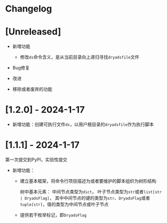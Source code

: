 # Changelog

# [Unreleased]

- 新增功能
    - 修改`ds`命令含义，是从当前目录向上递归寻找`dryadsfile`文件

- Bug修复

- 改进

- 移除或者废弃的功能

# [1.2.0] - 2024-1-17

- 新增功能：创建可执行文件`ds`，以用户根目录的`dryadsfile`作为执行脚本

# [1.1.1] - 2024-1-17

第一次提交到PyPI，实验性提交

- 新增功能：
    - 建立基本框架，将命令行项目描述为或者要维护的脚本组织为树形结构

      树中基本元素：
      中间节点类型为`dict`，
      叶子节点类型为`str`或者`list[str | DryadsFlag]`，
      其中中间节点的键的类型为`str`、`DryadsFlag`或者`tuple[str]`，值的类型为中间节点或叶子节点

    - 提供若干枚举标记，即`DryadsFlag`
